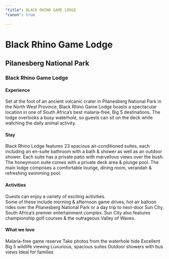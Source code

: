 ```yaml
---
"title": BLACK RHINO GAME LODGE
"canon": true

---
```


# Black Rhino Game Lodge
## Pilanesberg National Park
### Black Rhino Game Lodge

#### Experience
Set at the foot of an ancient volcanic crater in Pilanesberg National Park in the North West Province, Black Rhino Game Lodge boasts a spectacular location in one of South Africa’s best malaria-free, Big 5 destinations.
The lodge overlooks a busy waterhole, so guests can sit on the deck while watching the daily animal activity.

#### Stay
Black Rhino Lodge features 23 spacious air-conditioned suites, each including an en-suite bathroom with a bath &amp; shower as well as an outdoor shower.  Each suite has a private patio with marvellous views over the bush.
The honeymoon suite comes with a private deck area &amp; plunge pool.
The main lodge comprises a comfortable lounge, dining room, verandah &amp; refreshing swimming pool.

#### Activities
Guests can enjoy a variety of exciting activities.  
Some of these include morning &amp; afternoon game drives, hot air balloon rides over the Pilanesberg National Park or a day trip to next-door Sun City, South Africa’s premier entertainment complex.
Sun City also features championship golf courses &amp; the outrageous Valley of Waves.


#### What we love
Malaria-free game reserve
Take photos from the waterhole hide
Excellent Big 5 wildlife viewing
Luxurious, spacious suites
Outdoor showers with bus views
Ideal for families